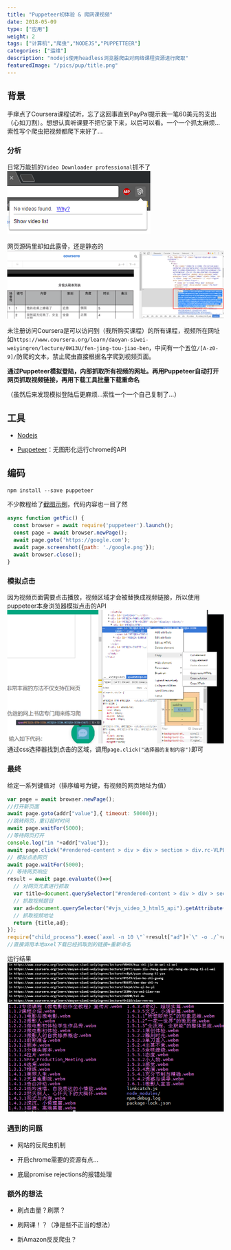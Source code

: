 ```yaml
---
title: "Puppeteer初体验 & 爬网课视频"
date: 2018-05-09
type: ["应用"]
weight: 2
tags: ["计算机","爬虫","NODEJS","PUPPETTEER"]
categories: ["运维"]
description: "nodejs使用headless浏览器爬虫对网络课程资源进行爬取"
featuredImage: "/pics/pup/title.png"
---
```

## 背景
手痒点了Coursera课程试听，忘了这回事直到PayPal提示我一笔60美元的支出（心如刀割）。想想认真听课要不把它录下来，以后可以看。一个一个抓太麻烦…索性写个爬虫把视频都爬下来好了…

### 分析
日常万能抓的``Video Downloader professional``抓不了
![](/pics/pup/01.png)

网页源码里却如此露骨，还是静态的
![](/pics/pup/02.png)

未注册访问Coursera是可以访问到（我所购买课程）的所有课程，视频所在网址如``https://www.coursera.org/learn/daoyan-siwei-weiyingren/lecture/0W13U/fen-jing-tou-jiao-ben``，中间有一个五位``/[A-z0-9]/``防爬的文本，禁止爬虫直接根据名字爬到视频页面。

**通过Puppeteer模拟登陆，内部抓取所有视频的网址。再用Puppeteer自动打开网页抓取视频链接，再用下载工具批量下载重命名**

（虽然后来发现模拟登陆后更麻烦…索性一个一个自己复制了…）

## 工具
- [Nodejs](https://nodejs.org/)

- [Puppeteer](https://github.com/GoogleChrome/puppeteer)：无图形化运行chrome的API

## 编码
``npm install --save puppeteer``

不少教程给了[截图示例](https://blog.fundebug.com/2017/11/01/guide-to-automating-scraping-the-web-with-js/)，代码内容也一目了然
```js
async function getPic() {
  const browser = await require('puppeteer').launch();
  const page = await browser.newPage();
  await page.goto('https://google.com');
  await page.screenshot({path: './google.png'});
  await browser.close();
}
```

### 模拟点击
因为视频页面需要点击播放，视频区域才会被替换成视频链接，所以使用puppeteer本身浏览器模拟点击的API
![](/pics/pup/04.png)
通过css选择器找到点击的区域，调用``page.click("选择器的复制内容")``即可

### 最终
给定一系列键值对（排序编号为键，有视频的网页地址为值）
```js
var page = await browser.newPage();
//打开新页面
await page.goto(addr["value"],{ timeout: 50000});
//跳转网页，重订超时时间
await page.waitFor(5000);
//等待网页打开
console.log("in "+addr["value"]);
await page.click("#rendered-content > div > div > section > div.rc-VLPLoggedOutPage > div.rc-VLPVideoPlayer > div > div.video-overlay.video-js.vjs-big-play-centered > button");
// 模拟点击网页
await page.waitFor(5000);
// 等待网页响应
result = await page.evaluate(()=>{
  // 对网页元素进行抓取
  var title=document.querySelector("#rendered-content > div > div > section > div.rc-VLPLoggedOutPage > div.rc-VLPVideoPlayer > h1").innerText;
  // 抓取视频题目
  var ad=document.querySelector("#vjs_video_3_html5_api").getAttribute("src");
  // 抓取视频地址
  return {title,ad};
});
require("child_process").exec(`axel -n 10 \"`+result["ad"]+`\" -o ./`+addr["key"]+result["title"]+".webm\n",(e,so,se)=>{});
//直接调用本地axel下载已经抓取到的链接+重新命名
```

运行结果
![](/pics/pup/03.png)
![](/pics/pup/05.png)

### 遇到的问题

- 网站的反爬虫机制

- 开启chrome需要的资源有点…

- 底层promise rejections的报错处理

### 额外的想法

- 刷点击量？刷票？

- 刷网课！？（净是些不正当的想法）

- 新Amazon反反爬虫？
